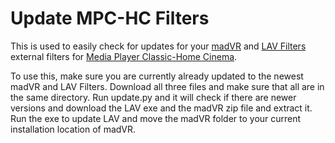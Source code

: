 # Update MPC-HC Filters

This is used to easily check for updates for your [madVR](http://forum.doom9.org/showthread.php?t=146228) and [LAV Filters](http://forum.doom9.org/showthread.php?t=156191) external filters for [Media Player Classic-Home Cinema](https://nightly.mpc-hc.org/).

To use this, make sure you are currently already updated to the newest madVR and LAV Filters. Download all three files and make sure that all are in the same directory. Run update.py and it will check if there are newer versions and download the LAV exe and the madVR zip file and extract it. Run the exe to update LAV and move the madVR folder to your current installation location of madVR.
